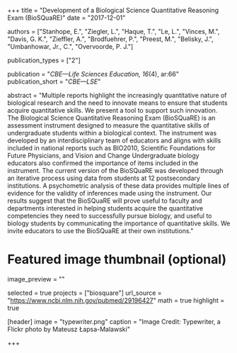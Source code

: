 +++
title = "Development of a Biological Science Quantitative Reasoning Exam (BioSQuaRE)"
date = "2017-12-01"

authors = ["Stanhope, E.", "Ziegler, L.", "Haque, T.", "Le, L.", "Vinces, M.", "Davis, G. K.", "Zieffler, A.", "Brodfuehrer, P.", "Preest, M.", "Belisky, J.", "Umbanhowar, Jr., C.", "Overvoorde, P. J."]

publication_types = ["2"]

publication = "*CBE&mdash;Life Sciences Education, 16*(4), ar:66"
publication_short = "*CBE&mdash;LSE*"

abstract = "Multiple reports highlight the increasingly quantitative nature of biological research and the need to innovate means to ensure that students acquire quantitative skills. We present a tool to support such innovation. The Biological Science Quantitative Reasoning Exam (BioSQuaRE) is an assessment instrument designed to measure the quantitative skills of undergraduate students within a biological context. The instrument was developed by an interdisciplinary team of educators and aligns with skills included in national reports such as BIO2010, Scientific Foundations for Future Physicians, and Vision and Change Undergraduate biology educators also confirmed the importance of items included in the instrument. The current version of the BioSQuaRE was developed through an iterative process using data from students at 12 postsecondary institutions. A psychometric analysis of these data provides multiple lines of evidence for the validity of inferences made using the instrument. Our results suggest that the BioSQuaRE will prove useful to faculty and departments interested in helping students acquire the quantitative competencies they need to successfully pursue biology, and useful to biology students by communicating the importance of quantitative skills. We invite educators to use the BioSQuaRE at their own institutions."


# Featured image thumbnail (optional)
image_preview = ""

selected = true
projects = ["biosquare"]
url_source = "https://www.ncbi.nlm.nih.gov/pubmed/29196427"
math = true
highlight = true

[header]
image = "typewriter.png"
caption = "Image Credit: Typewriter, a Flickr photo by Mateusz Łapsa-Malawski"

+++

